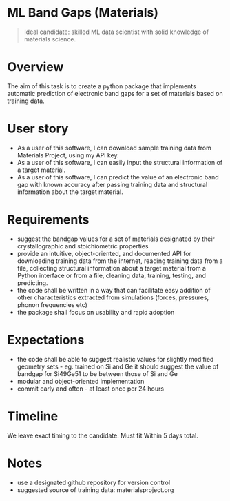 # ML Band Gaps (Materials)

> Ideal candidate: skilled ML data scientist with solid knowledge of materials science.

# Overview

The aim of this task is to create a python package that implements automatic prediction of electronic band gaps for a set of materials based on training data.

# User story

- As a user of this software, I can download sample training data from Materials Project, using my API key.
- As a user of this software, I can easily input the structural information of a target material.
- As a user of this software, I can predict the value of an electronic band gap with known accuracy after passing training data and structural information about the target material.

# Requirements

- suggest the bandgap values for a set of materials designated by their crystallographic and stoichiometric properties
- provide an intuitive, object-oriented, and documented API for downloading training data from the internet, reading training data from a file, collecting structural information about a target material from a Python interface or from a file, cleaning data, training, testing, and predicting.
- the code shall be written in a way that can facilitate easy addition of other characteristics extracted from simulations (forces, pressures, phonon frequencies etc)
- the package shall focus on usability and rapid adoption

# Expectations

- the code shall be able to suggest realistic values for slightly modified geometry sets - eg. trained on Si and Ge it should suggest the value of bandgap for Si49Ge51 to be between those of Si and Ge
- modular and object-oriented implementation
- commit early and often - at least once per 24 hours

# Timeline

We leave exact timing to the candidate. Must fit Within 5 days total.

# Notes

- use a designated github repository for version control
- suggested source of training data: materialsproject.org

